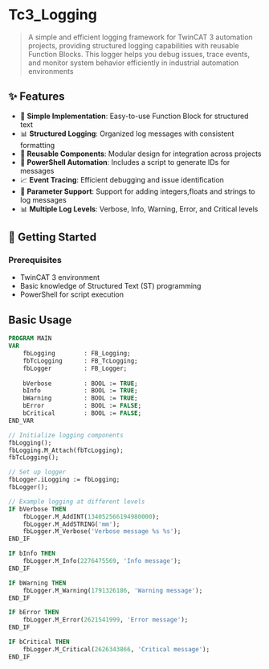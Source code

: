 # Tc3_Logging

> A simple and efficient logging framework for TwinCAT 3 automation projects,
> providing structured logging capabilities with reusable Function Blocks.
> This logger helps you debug issues, trace events, and monitor system behavior efficiently in industrial automation environments

## ✨ Features

- 🚀 **Simple Implementation**: Easy-to-use Function Block for structured text
- 📊 **Structured Logging**: Organized log messages with consistent formatting
- 🔧 **Reusable Components**: Modular design for integration across projects
- 📝 **PowerShell Automation**: Includes a script to generate IDs for messages
- 📈 **Event Tracing**: Efficient debugging and issue identification
- 🔢 **Parameter Support**: Support for adding integers,floats and strings to log messages
- 📊 **Multiple Log Levels**: Verbose, Info, Warning, Error, and Critical levels

## 🚀 Getting Started

### Prerequisites
- TwinCAT 3 environment
- Basic knowledge of Structured Text (ST) programming
- PowerShell for script execution


## Basic Usage

```pascal
PROGRAM MAIN
VAR
    fbLogging        : FB_Logging;
    fbTcLogging      : FB_TcLogging;
    fbLogger         : FB_Logger;
    
    bVerbose         : BOOL := TRUE;
    bInfo            : BOOL := TRUE;
    bWarning         : BOOL := TRUE;
    bError           : BOOL := FALSE;
    bCritical        : BOOL := FALSE;
END_VAR

// Initialize logging components
fbLogging();
fbLogging.M_Attach(fbTcLogging);
fbTcLogging();

// Set up logger
fbLogger.iLogging := fbLogging;
fbLogger();

// Example logging at different levels
IF bVerbose THEN
    fbLogger.M_AddINT(134052566194980000);
    fbLogger.M_AddSTRING('mm');
    fbLogger.M_Verbose('Verbose message %s %s');
END_IF

IF bInfo THEN
    fbLogger.M_Info(2276475569, 'Info message');
END_IF

IF bWarning THEN
    fbLogger.M_Warning(1791326186, 'Warning message');
END_IF

IF bError THEN
    fbLogger.M_Error(2621541999, 'Error message');
END_IF

IF bCritical THEN
    fbLogger.M_Critical(2626343866, 'Critical message');
END_IF
```
